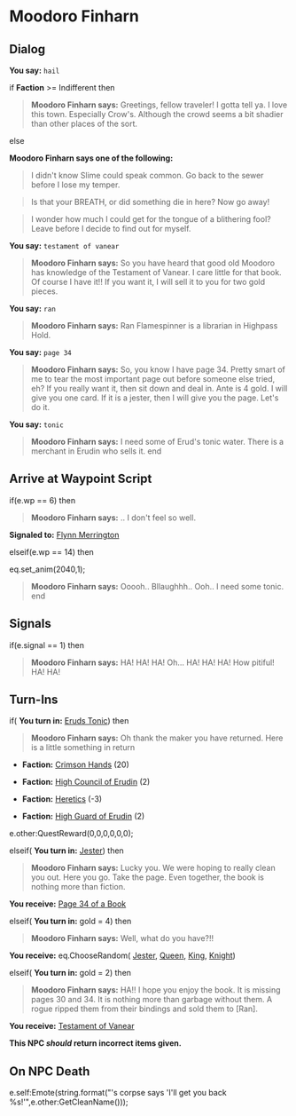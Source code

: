 # Moodoro Finharn
## Dialog

**You say:** `hail`



if **Faction** >= Indifferent then 




>**Moodoro Finharn says:** Greetings, fellow traveler! I gotta tell ya. I love this town. Especially Crow's. Although the crowd seems a bit shadier than other places of the sort.


else



**Moodoro Finharn says one of the following:**

>I didn't know Slime could speak common. Go back to the sewer before I lose my temper.

>Is that your BREATH, or did something die in here? Now go away!

>I wonder how much I could get for the tongue of a blithering fool? Leave before I decide to find out for myself.




**You say:** `testament of vanear`



>**Moodoro Finharn says:** So you have heard that good old Moodoro has knowledge of the Testament of Vanear. I care little for that book. Of course I have it!! If you want it, I will sell it to you for two gold pieces.

**You say:** `ran`



>**Moodoro Finharn says:** Ran Flamespinner is a librarian in Highpass Hold.

**You say:** `page 34`



>**Moodoro Finharn says:** So, you know I have page 34. Pretty smart of me to tear the most important page out before someone else tried, eh? If you really want it, then sit down and deal in. Ante is 4 gold. I will give you one card. If it is a jester, then I will give you the page. Let's do it.

**You say:** `tonic`



>**Moodoro Finharn says:** I need some of Erud's tonic water. There is a merchant in Erudin who sells it.
end

## Arrive at Waypoint Script

if(e.wp == 6) then


>**Moodoro Finharn says:** <urp>.. I don't feel so well.


**Signaled to:**  [Flynn Merrington](/npc/2091)

elseif(e.wp == 14) then


eq.set_anim(2040,1);


>**Moodoro Finharn says:** Ooooh.. Bllaughhh.. Ooh.. I need some tonic.
end

## Signals


if(e.signal == 1) then


>**Moodoro Finharn says:** HA! HA! HA! Oh...  <burp> HA!  HA!  HA! How pitiful! HA! HA!




## Turn-Ins




if( **You turn in:** [Eruds Tonic](/item/13118)) then


>**Moodoro Finharn says:** Oh thank the maker you have returned. Here is a little something in return





* __Faction:__ [Crimson Hands](/faction/233) (20)


* __Faction:__ [High Council of Erudin](/faction/266) (2)


* __Faction:__ [Heretics](/faction/265) (-3)


* __Faction:__ [High Guard of Erudin](/faction/267) (2)


e.other:QuestReward(0,0,0,0,0,0);

elseif( **You turn in:** [Jester](/item/13994)) then


>**Moodoro Finharn says:** Lucky you. We were hoping to really clean you out. Here you go. Take the page. Even together, the book is nothing more than fiction.


 **You receive:**  [Page 34 of a Book](/item/13836) 

elseif( **You turn in:** gold = 4) then


>**Moodoro Finharn says:** Well, what do you have?!!


 **You receive:** eq.ChooseRandom( [Jester](/item/13994), [Queen](/item/13993), [King](/item/13992), [Knight](/item/13995)) 

elseif( **You turn in:** gold = 2) then


>**Moodoro Finharn says:** HA!! I hope you enjoy the book. It is missing pages 30 and 34. It is nothing more than garbage without them. A rogue ripped them from their bindings and sold them to [Ran].


 **You receive:**  [Testament of Vanear](/item/17918) 

**This NPC *should* return incorrect items given.**

## On NPC Death

e.self:Emote(string.format("'s corpse says 'I'll get you back %s!'",e.other:GetCleanName()));